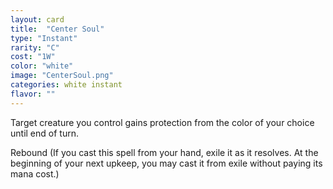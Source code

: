 ```yaml
---
layout: card
title:  "Center Soul"
type: "Instant"
rarity: "C"
cost: "1W"
color: "white"
image: "CenterSoul.png"
categories: white instant
flavor: ""
---
```


Target creature you control gains protection from the color of your choice until end of turn.

Rebound (If you cast this spell from your hand, exile it as it resolves. At the beginning of your next upkeep, you may cast it from exile without paying its mana cost.)